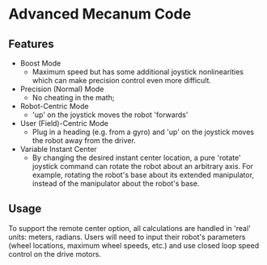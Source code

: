 # Advanced Mecanum Code

## Features
- Boost Mode
  - Maximum speed but has some additional joystick nonlinearities which can make precision control even more difficult.
- Precision (Normal) Mode
  - No cheating in the math; 
- Robot-Centric Mode
  - 'up' on the joystick moves the robot 'forwards'
- User (Field)-Centric Mode 
  - Plug in a heading (e.g. from a gyro) and 'up' on the joystick moves the robot away from the driver.
- Variable Instant Center
  - By changing the desired instant center location, a pure 'rotate' joystick command can rotate the robot about an arbitrary axis. For example, rotating the robot's base about its extended manipulator, instead of the manipulator about the robot's base. 

## Usage
To support the remote center option, all calculations are handled in 'real' units: meters, radians. Users will need to input their robot's parameters (wheel locations, maximum wheel speeds, etc.) and use closed loop speed control on the drive motors.



